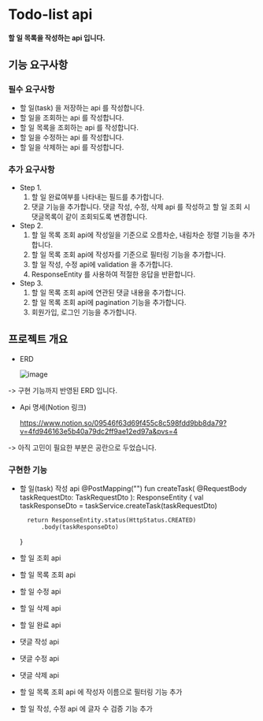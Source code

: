 Todo-list api
========

#### 할 일 목록을 작성하는 api 입니다. 

기능 요구사항
-------------

### 필수 요구사항
* 할 일(task) 을 저장하는 api 를 작성합니다.
* 할 일을 조회하는 api 를 작성합니다.
* 할 일 목록을 조회하는 api 를 작성합니다.
* 할 일을 수정하는 api 를 작성합니다.
* 할 일을 삭제하는 api 를 작성합니다.

### 추가 요구사항
* Step 1.
  1. 할 일 완료여부를 나타내는 필드를 추가합니다.
  2. 댓글 기능을 추가합니다. 댓글 작성, 수정, 삭제 api 를 작성하고 할 일 조회 시 댓글목록이 같이 조회되도록 변경합니다.
* Step 2.
  1. 할 일 목록 조회 api에 작성일을 기준으로 오름차순, 내림차순 정렬 기능을 추가합니다.
  2. 할 일 목록 조회 api에 작성자를 기준으로 필터링 기능을 추가합니다.
  3. 할 일 작성, 수정 api에 validation 을 추가합니다.
  4. ResponseEntity 를 사용하여 적절한 응답을 반환합니다.
* Step 3.
  1. 할 일 목록 조회 api에 연관된 댓글 내용을 추가합니다.
  2. 할 일 목록 조회 api에 pagination 기능을 추가합니다.
  3. 회원가입, 로그인 기능을 추가합니다.
 




프로젝트 개요
-------------

* ERD

  ![image](https://github.com/seungheyon/todo-api/assets/71931476/b16e6f10-e19d-4b6a-9903-450f22f3781f)


  
-> 구현 기능까지 반영된 ERD 입니다.

* Api 명세(Notion 링크)

  https://www.notion.so/09546f63d69f455c8c598fdd9bb8da79?v=4fd946163e5b40a79dc2ff9ae12ed97a&pvs=4
  
-> 아직 고민이 필요한 부분은 공란으로 두었습니다.


### 구현한 기능
* 할 일(task) 작성 api
  @PostMapping("")
    fun createTask(
        @RequestBody taskRequestDto: TaskRequestDto
    ): ResponseEntity<TaskResponseDto> {
        val taskResponseDto = taskService.createTask(taskRequestDto)

        return ResponseEntity.status(HttpStatus.CREATED)
            .body(taskResponseDto)
    }
* 할 일 조회 api
* 할 일 목록 조회 api
* 할 일 수정 api
* 할 일 삭제 api
* 할 일 완료 api
* 댓글 작성 api
* 댓글 수정 api
* 댓글 삭제 api
* 할 일 목록 조회 api 에 작성자 이름으로 필터링 기능 추가
* 할 일 작성, 수정 api 에 글자 수 검증 기능 추가
  
